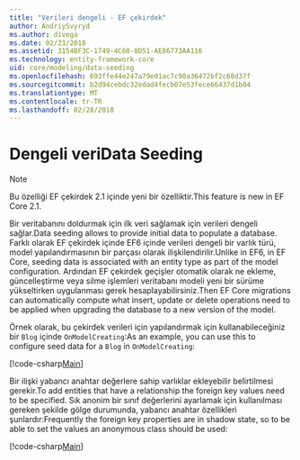 ```yaml
---
title: "Verileri dengeli - EF çekirdek"
author: AndriySvyryd
ms.author: divega
ms.date: 02/23/2018
ms.assetid: 3154BF3C-1749-4C60-8D51-AE86773AA116
ms.technology: entity-framework-core
uid: core/modeling/data-seeding
ms.openlocfilehash: 693ffe44e247a79e01ac7c98a36472bf2c68d37f
ms.sourcegitcommit: b2d94cebdc32edad4fecb07e53fece66437d1b04
ms.translationtype: MT
ms.contentlocale: tr-TR
ms.lasthandoff: 02/28/2018
---
```

# <a name="data-seeding"></a><span data-ttu-id="c7ba4-102">Dengeli veri</span><span class="sxs-lookup"><span data-stu-id="c7ba4-102">Data Seeding</span></span>

> [!NOTE]  
> <span data-ttu-id="c7ba4-103">Bu özelliği EF çekirdek 2.1 içinde yeni bir özelliktir.</span><span class="sxs-lookup"><span data-stu-id="c7ba4-103">This feature is new in EF Core 2.1.</span></span>

<span data-ttu-id="c7ba4-104">Bir veritabanını doldurmak için ilk veri sağlamak için verileri dengeli sağlar.</span><span class="sxs-lookup"><span data-stu-id="c7ba4-104">Data seeding allows to provide initial data to populate a database.</span></span> <span data-ttu-id="c7ba4-105">Farklı olarak EF çekirdek içinde EF6 içinde verileri dengeli bir varlık türü, model yapılandırmasının bir parçası olarak ilişkilendirilir.</span><span class="sxs-lookup"><span data-stu-id="c7ba4-105">Unlike in EF6, in EF Core, seeding data is associated with an entity type as part of the model configuration.</span></span> <span data-ttu-id="c7ba4-106">Ardından EF çekirdek geçişler otomatik olarak ne ekleme, güncelleştirme veya silme işlemleri veritabanı modeli yeni bir sürüme yükseltirken uygulanması gerek hesaplayabilirsiniz.</span><span class="sxs-lookup"><span data-stu-id="c7ba4-106">Then EF Core migrations can automatically compute what insert, update or delete operations need to be applied when upgrading the database to a new version of the model.</span></span>

<span data-ttu-id="c7ba4-107">Örnek olarak, bu çekirdek verileri için yapılandırmak için kullanabileceğiniz bir `Blog` içinde `OnModelCreating`:</span><span class="sxs-lookup"><span data-stu-id="c7ba4-107">As an example, you can use this to configure seed data for a `Blog` in `OnModelCreating`:</span></span>

[!code-csharp[Main](../../../samples/core/DataSeeding/DataSeedingContext.cs?name=BlogSeed)]

<span data-ttu-id="c7ba4-108">Bir ilişki yabancı anahtar değerlere sahip varlıklar ekleyebilir belirtilmesi gerekir.</span><span class="sxs-lookup"><span data-stu-id="c7ba4-108">To add entities that have a relationship the foreign key values need to be specified.</span></span> <span data-ttu-id="c7ba4-109">Sık anonim bir sınıf değerlerini ayarlamak için kullanılması gereken şekilde gölge durumunda, yabancı anahtar özellikleri şunlardır:</span><span class="sxs-lookup"><span data-stu-id="c7ba4-109">Frequently the foreign key properties are in shadow state, so to be able to set the values an anonymous class should be used:</span></span>

[!code-csharp[Main](../../../samples/core/DataSeeding/DataSeedingContext.cs?name=PostSeed)]
